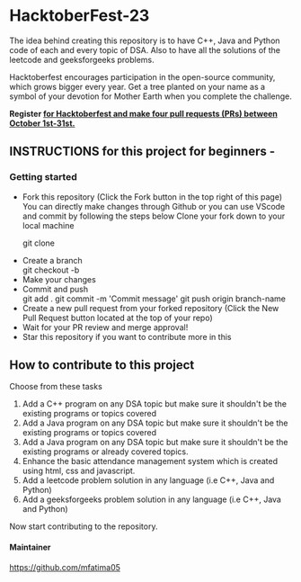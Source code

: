 # HacktoberFest-23

The idea behind creating this repository is to have C++, Java and Python code of each and every topic of DSA. Also to have all the solutions 
of the leetcode and geeksforgeeks problems. 

Hacktoberfest encourages participation in the open-source community, which grows bigger every year. Get a tree planted on your name as a symbol of 
your devotion for Mother Earth when you complete the challenge. 

<b>Register <a href="https://hacktoberfest.com/">for Hacktoberfest and make four pull requests (PRs) between October 1st-31st.</a> </b>

## INSTRUCTIONS for this project for beginners -
### Getting started
<ul>
<li>Fork this repository (Click the Fork button in the top right of this page)</li>
</li>You can directly make changes through Github or you can use VScode and commit by following the steps below</li>
</li>Clone your fork down to your local machine</li>

git clone <a href="https://github.com/mfatima05/Hacktoberfest-23.git"></a>

<li>Create a branch</li>
git checkout -b <branch-name>
<li>Make your changes</li>
<li>Commit and push</li>
git add .
git commit -m 'Commit message'
git push origin branch-name

<li>Create a new pull request from your forked repository (Click the New Pull Request button located at the top of your repo)</li></li>
<li>Wait for your PR review and merge approval!</li>
<li>Star this repository if you want to contribute more in this</li>
</ul>

## How to contribute to this project

Choose from these tasks
<ol>
    <li>Add a C++ program on any DSA topic but make sure it shouldn't be the existing programs or topics covered</li>
    <li>Add a Java program on any DSA topic but make sure it shouldn't be the existing programs or topics covered</li>
    <li>Add a Java program on any DSA topic but make sure it shouldn't be the existing programs or already covered topics.</li>
    <li>Enhance the basic attendance management system which is created using html, css and javascript.</li>
    <li>Add a leetcode problem solution in any language (i.e C++, Java and Python)</li>
    <li>Add a geeksforgeeks problem solution in any language (i.e C++, Java and Python)</li>
</ol>

Now start contributing to the repository. 

#### Maintainer
https://github.com/mfatima05